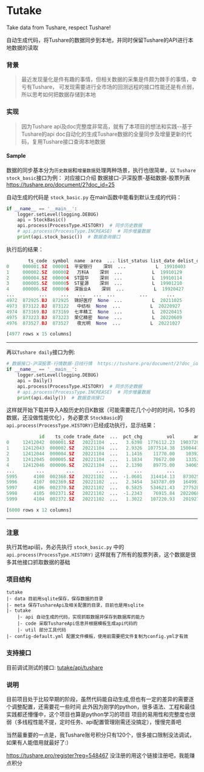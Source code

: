 # Tutake

Take data from Tushare, respect Tushare!

自动生成代码，将Tushare的数据同步到本地，并同时保留Tushare的API进行本地数据的读取

### 背景

>最近发现量化是件有趣的事情，但相关数据的采集是件颇为棘手的事情，幸亏有Tushare， 可发现需要进行全市场的回测远程的接口性能还是有点弱，所以思考如何把数据存储到本地

### 实现

> 因为Tushare api及doc完整度非常高，就有了本项目的想法和实践--基于Tushare的api doc自动化的生成Tushare数据的全量同步及增量更新的代码，复用Tushare接口查询本地数据

#### Sample
数据的同步基本分为`历史数据`和`增量数据`处理两种场景，执行也很简单，以  `Tushare stock_basic`接口为例：
对应接口介绍 数据接口-沪深股票-基础数据-股票列表  https://tushare.pro/document/2?doc_id=25

自动生成的代码是 `stock_basic.py`
在main函数中能看到默认生成的代码：
```python
if __name__ == '__main__':
    logger.setLevel(logging.DEBUG)
    api = StockBasic()
    api.process(ProcessType.HISTORY)  # 同步历史数据
    # api.process(ProcessType.INCREASE)  # 同步增量数据
    print(api.stock_basic())  # 数据查询接口
```
执行后的结果：
```python
        ts_code  symbol  name  area  ... list_status list_date delist_date is_hs
0     000001.SZ  000001  平安银行    深圳  ...           L  19910403        None     S
1     000002.SZ  000002   万科A    深圳  ...           L  19910129        None     S
2     000004.SZ  000004  ST国华    深圳  ...           L  19910114        None     N
3     000005.SZ  000005  ST星源    深圳  ...           L  19901210        None     N
4     000006.SZ  000006  深振业A    深圳  ...           L  19920427        None     N
...         ...     ...   ...   ...  ...         ...       ...         ...   ...
4972  872925.BJ  872925  锦好医疗  None  ...           L  20211025        None     N
4973  873122.BJ  873122   中纺标  None  ...           L  20220927        None     N
4974  873169.BJ  873169  七丰精工  None  ...           L  20220415        None     N
4975  873223.BJ  873223  荣亿精密  None  ...           L  20220609        None     N
4976  873527.BJ  873527   夜光明  None  ...           L  20221027        None     N

[4977 rows x 15 columns]

```
***
再以`Tushare daily`接口为例:
```python
# 数据接口-沪深股票-行情数据-日线行情  https://tushare.pro/document/2?doc_id=27
if __name__ == '__main__':
    logger.setLevel(logging.DEBUG)
    api = Daily()
    api.process(ProcessType.HISTORY)  # 同步历史数据
    # api.process(ProcessType.INCREASE)  # 同步增量数据
    print(api.daily())  # 数据查询接口

```
这样就开始下载并导入A股历史的日K数据（可能需要花几个小时的时间，1G多的数据，还没做性能优化），务必要求 `StockBasic`的   `api.process(ProcessType.HISTORY)`已经成功执行，显示结果：
```python
            id    ts_code trade_date  ...  pct_chg         vol       amount
0     12412042  000001.SZ   20221104  ...   3.6398  1776112.23  1903720.944
1     12412043  000002.SZ   20221104  ...   2.9326  1077514.38  1500447.963
2     12412044  000004.SZ   20221104  ...   1.1416    11770.00    10392.991
3     12412045  000005.SZ   20221104  ...   1.1834    78672.00    13352.921
4     12412046  000006.SZ   20221104  ...   2.1390    89775.00    34065.087
...        ...        ...        ...  ...      ...         ...          ...
5995      4108  002368.SZ   20221102  ...  -1.0601   314414.13   873025.365
5996      4107  002369.SZ   20221102  ...   2.3454   343787.09   164993.228
5997      4106  002370.SZ   20221102  ...   0.5825   534621.43   277528.784
5998      4105  002371.SZ   20221102  ...  -1.2343    76915.84  2022068.928
5999      4104  002372.SZ   20221102  ...   1.3022   107220.93   201927.556

[6000 rows x 12 columns]
```

***
### 注意

执行其他api前，务必先执行 `stock_basic.py` 中的 `api.process(ProcessType.HISTORY)` 这样就有了所有的股票列表，这个数据是很多其他接口抓取数据的基础

### 项目结构

```
tutake
|- data 目前用sqlite保存，保存数据的目录
|- meta 保存TushareApi及相关配置的目录，目前也是用sqlite
|- tutake
    |- api 自动生成的代码，实现抓取数据并保存到数据库的能力
    |- code 采取TushareApi信息并根据模板生成api代码的
    |- util 部分工具代码
|- config-default.yml 配置文件模板，使用前需要把文件复制为config.yml才有效
```

### 支持接口
目前调试测试的接口:
<a href="tutake/api/tushare">tutake/api/tushare</a>


### 说明

目前项目处于比较早期的阶段，虽然代码能自动生成,但也有一定的差异的需要逐个调整配置，还需要花一些时间
此外因为刚学的python，很多语法、工程和最佳实践都还懵懂中，这个项目也算是python学习的项目
项目的易用性和完整度也很弱（多线程性能不提，定时任务、api配置管理刚需还没搞定），慢慢完善吧

当然最重要的一点是，我Tushare账号积分只有120个，很多接口限制没法调试，如果有人能借用就最好了:）

https://tushare.pro/register?reg=548467 没注册的用这个链接注册吧，我能赚点积分
